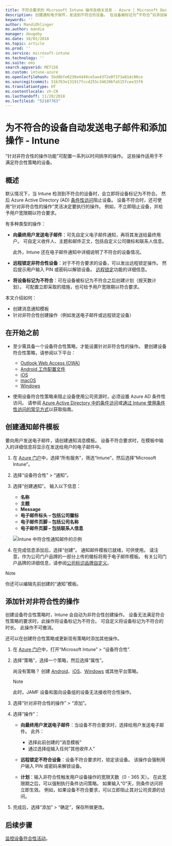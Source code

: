 ```yaml
---
title: 不符合要求的 Microsoft Intune 操作及相关消息 - Azure | Microsoft Docs
description: 创建通知电子邮件，发送到不符合的设备。 在设备被标记为“不符合”后添加操作，例如添加宽限期以符合要求，或创建计划用于阻止访问在满足符合要求之前进行访问。 在 Azure 中使用 Microsoft Intune 完成此操作。
keywords: ''
author: MandiOhlinger
ms.author: mandia
manager: dougeby
ms.date: 10/01/2018
ms.topic: article
ms.prod: ''
ms.service: microsoft-intune
ms.technology: ''
ms.suite: ems
search.appverid: MET150
ms.custom: intune-azure
ms.openlocfilehash: 5bd8bfe0230e4d49ce5ae4372e0f373a014c00ce
ms.sourcegitcommit: 51b763e131917fccd255c346286fa515fcee33f0
ms.translationtype: HT
ms.contentlocale: zh-CN
ms.lasthandoff: 11/20/2018
ms.locfileid: "52187763"
---
```

# <a name="automate-email-and-add-actions-for-noncompliant-devices---intune"></a>为不符合的设备自动发送电子邮件和添加操作 - Intune

“针对非符合性的操作功能”可配置一系列以时间排序的操作。 这些操作适用于不满足符合性策略的设备。 

## <a name="overview"></a>概述
默认情况下，当 Intune 检测到不符合的设备时，会立即将设备标记为不符合。 然后 Azure Active Directory (AD) [条件性访问](https://docs.microsoft.com/azure/active-directory/active-directory-conditional-access-azure-portal)阻止设备。 设备不符合时，还可使用“针对非符合性的操作”灵活决定要执行的操作。 例如，不立即阻止设备，并给予用户宽限期以符合要求。

有多种类型的操作：

- **向最终用户发送电子邮件**：可先自定义电子邮件通知，再将其发送给最终用户。 可自定义收件人、主题和邮件正文，包括自定义公司徽标和联系人信息。

    此外，Intune 还在电子邮件通知中详细说明了不符合的设备情况。

- **远程锁定非符合性设备**：对于不符合要求的设备，可以发出远程锁定操作。 然后提示用户输入 PIN 或密码以解锁设备。 [远程锁定](device-remote-lock.md)功能的详细信息。 

- **将设备标记为不符合**：可在设备被标记为不符合之后创建计划（按天数计划）。 可配置立即采取的措施，也可给予用户宽限期以符合要求。

本文介绍如何：

- 创建消息通知模板
- 针对非符合性创建操作（例如发送电子邮件或远程锁定设备）


## <a name="before-you-begin"></a>在开始之前

- 至少需具备一个设备符合性策略，才能设置针对非符合性的操作。 要创建设备符合性策略，请参阅以下平台：

  - [Outlook Web Access (OWA)](compliance-policy-create-android.md)
  - [Android 工作配置文件](compliance-policy-create-android-for-work.md)
  - [iOS](compliance-policy-create-ios.md)
  - [macOS](compliance-policy-create-mac-os.md)
  - [Windows](compliance-policy-create-windows.md)

- 使用设备符合性策略来阻止设备使用公司资源时，必须设置 Azure AD 条件性访问。 请参阅 [Azure Active Directory 中的条件访问](https://docs.microsoft.com/azure/active-directory/active-directory-conditional-access-azure-portal)或[通过 Intune 使用条件性访问的常见方式](conditional-access-intune-common-ways-use.md)以获取指南。

## <a name="create-a-notification-message-template"></a>创建通知邮件模板

要向用户发送电子邮件，请创建通知消息模板。 设备不符合要求时，在模板中输入的详细信息将显示在发送给用户的电子邮件中。

1. 在 [Azure 门户](https://portal.azure.com)中，选择“所有服务”，筛选“Intune”，然后选择“Microsoft Intune”。
2. 选择“设备符合性” > “通知”。
3. 选择“创建通知”。 输入以下信息：

   - **名称**
   - **主题**
   - **Message**
   - **电子邮件标头 – 包括公司徽标**
   - **电子邮件页脚 – 包括公司名称**
   - **电子邮件页脚 – 包括联系人信息**

   ![Intune 中符合性通知邮件的示例](./media/actionsfornoncompliance-1.PNG)

4. 在完成信息添加后，选择“创建”。 通知邮件模板已就绪，可供使用。 请注意，作为公司门户品牌的一部分上传的徽标将用于电子邮件模板。 有关公司门户品牌的详细信息，请参阅[公司标识品牌自定义](company-portal-app.md#company-identity-branding-customization)。  

> [!NOTE]
> 你还可以编辑先前创建的“通知”模板。

## <a name="add-actions-for-noncompliance"></a>添加针对非符合性的操作

创建设备符合性策略时，Intune 会自动为非符合性创建操作。 设备无法满足符合性策略的要求时，此操作将设备标记为不符合。 可自定义将设备标记为不符合的时长。 此操作不可撤消。

还可以在创建符合性策略或更新现有策略时添加其他操作。 

1. 在 [Azure 门户](https://portal.azure.com)中，打开“Microsoft Intune” > “设备符合性”.
2. 选择“策略”，选择一个策略，然后选择“属性”。 

    尚没有策略？ 创建 [Android](compliance-policy-create-android.md)、[iOS](compliance-policy-create-ios.md)、[Windows](compliance-policy-create-windows.md) 或其他平台策略。
  
    > [!NOTE]
    > 此时，JAMF 设备和面向设备组的设备无法接收符合性操作。

3. 选择“针对非符合性的操作” > “添加”。
4. 选择“操作”： 

    - **向最终用户发送电子邮件**：当设备不符合要求时，选择给用户发送电子邮件。 此外： 
    
         - 选择此前创建的“消息模板”
         - 通过选择组输入任何“其他收件人”
    
    - **远程锁定不符合设备**：设备不符合要求时，锁定该设备。 该操作会强制用户输入 PIN 或密码来解锁设备。 
    
    - **计划**：输入非符合性触发用户设备操作的宽限天数（0 - 365 天）。 在此宽限期之后，可以强制执行条件访问策略。 如果输入“0”天，则条件访问将立即生效。 例如，如果设备不符合要求，可以立即阻止其对公司资源的访问。

5. 完成后，选择“添加” > “确定”，保存所做更改。

## <a name="next-steps"></a>后续步骤
[监控设备符合性活动](device-compliance-monitor.md)。
